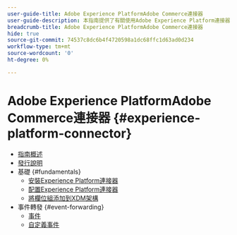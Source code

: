 ```yaml
---
user-guide-title: Adobe Experience PlatformAdobe Commerce連接器
user-guide-description: 本指南提供了有關使用Adobe Experience Platform連接器進行Adobe Commerce的詳細說明。
breadcrumb-title: Adobe Experience PlatformAdobe Commerce連接器
hide: true
source-git-commit: 74537c8dc6b4f4720598a1dc68ffc1d63ad0d234
workflow-type: tm+mt
source-wordcount: '0'
ht-degree: 0%

---
```


# Adobe Experience PlatformAdobe Commerce連接器 {#experience-platform-connector}

- [指南概述](overview.md)
- [發行說明](release-notes.md)
- 基礎 {#fundamentals}
   - [安裝Experience Platform連接器](install.md)
   - [配置Experience Platform連接器](connect-data.md)
   - [將欄位組添加到XDM架構](update-xdm.md)
- 事件轉發 {#event-forwarding}
   - [事件](events.md)
   - [自定義事件](custom-events.md)
